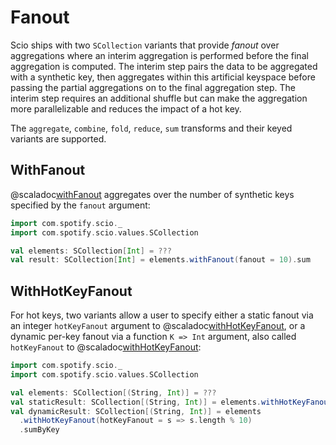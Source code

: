 # Fanout

Scio ships with two `SCollection` variants that provide _fanout_ over aggregations where an interim aggregation is performed before the final aggregation is computed.
The interim step pairs the data to be aggregated with a synthetic key, then aggregates within this artificial keyspace before passing the partial aggregations on to the final aggregation step.
The interim step requires an additional shuffle but can make the aggregation more parallelizable and reduces the impact of a hot key.

The `aggregate`, `combine`, `fold`, `reduce`, `sum` transforms and their keyed variants are supported.

## WithFanout

@scaladoc[withFanout](com.spotify.scio.values.SCollection#withFanout(fanout:Int):com.spotify.scio.values.SCollectionWithFanout[T]) aggregates over the number of synthetic keys specified by the `fanout` argument:

```scala mdoc:compile-only
import com.spotify.scio._
import com.spotify.scio.values.SCollection

val elements: SCollection[Int] = ???
val result: SCollection[Int] = elements.withFanout(fanout = 10).sum
```

## WithHotKeyFanout

For hot keys, two variants allow a user to specify either a static fanout via an integer `hotKeyFanout` argument to @scaladoc[withHotKeyFanout](com.spotify.scio.values.PairSCollectionFunctions#withHotKeyFanout(hotKeyFanout:Int):com.spotify.scio.values.SCollectionWithHotKeyFanout[K,V]), or a dynamic per-key fanout via a function `K => Int` argument, also called `hotKeyFanout` to @scaladoc[withHotKeyFanout](com.spotify.scio.values.PairSCollectionFunctions#withHotKeyFanout(hotKeyFanout:K=%3EInt):com.spotify.scio.values.SCollectionWithHotKeyFanout[K,V]):

```scala
import com.spotify.scio._
import com.spotify.scio.values.SCollection

val elements: SCollection[(String, Int)] = ???
val staticResult: SCollection[(String, Int)] = elements.withHotKeyFanout(hotKeyFanout = 10).sumByKey
val dynamicResult: SCollection[(String, Int)] = elements
  .withHotKeyFanout(hotKeyFanout = s => s.length % 10)
  .sumByKey
```
